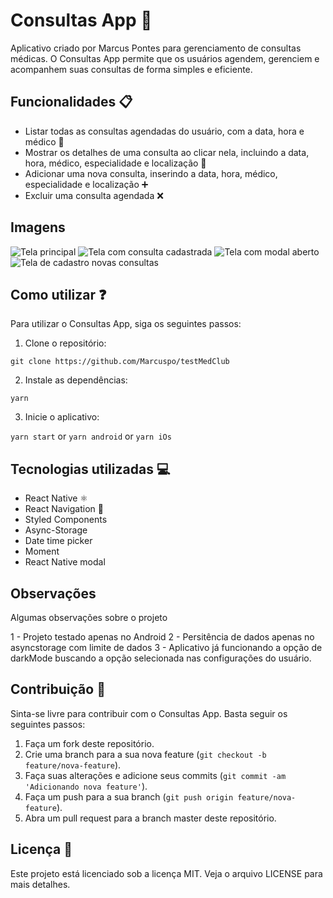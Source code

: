 # Consultas App :calendar:

Aplicativo criado por Marcus Pontes para gerenciamento de consultas médicas. O Consultas App permite que os usuários agendem, gerenciem e acompanhem suas consultas de forma simples e eficiente.

## Funcionalidades :clipboard:

- Listar todas as consultas agendadas do usuário, com a data, hora e médico :memo:
- Mostrar os detalhes de uma consulta ao clicar nela, incluindo a data, hora, médico, especialidade e localização :mag_right:
- Adicionar uma nova consulta, inserindo a data, hora, médico, especialidade e localização :heavy_plus_sign:
- Excluir uma consulta agendada :x:

## Imagens

![Tela principal](https://i.imgur.com/BQIJf1J.png)
![Tela com consulta cadastrada](https://i.imgur.com/LWqSbDY.png)
![Tela com modal aberto](https://i.imgur.com/i9bqqwH.png)
![Tela de cadastro novas consultas](https://i.imgur.com/cNSARWR.png)

## Como utilizar :question:

Para utilizar o Consultas App, siga os seguintes passos:

1. Clone o repositório:

```git clone https://github.com/Marcuspo/testMedClub```

2. Instale as dependências:

```yarn```

3. Inicie o aplicativo:

```yarn start``` or ```yarn android``` or ```yarn iOs```

## Tecnologias utilizadas :computer:

- React Native :atom_symbol:
- React Navigation :round_pushpin:
- Styled Components
- Async-Storage
- Date time picker
- Moment
- React Native modal

## Observações

Algumas observações sobre o projeto

1 - Projeto testado apenas no Android
2 - Persitência de dados apenas no asyncstorage com limite de dados
3 - Aplicativo já funcionando a opção de darkMode buscando a opção selecionada nas configurações do usuário.

## Contribuição :handshake:

Sinta-se livre para contribuir com o Consultas App. Basta seguir os seguintes passos:

1. Faça um fork deste repositório.
2. Crie uma branch para a sua nova feature (`git checkout -b feature/nova-feature`).
3. Faça suas alterações e adicione seus commits (`git commit -am 'Adicionando nova feature'`).
4. Faça um push para a sua branch (`git push origin feature/nova-feature`).
5. Abra um pull request para a branch master deste repositório.

## Licença :memo:

Este projeto está licenciado sob a licença MIT. Veja o arquivo LICENSE para mais detalhes.